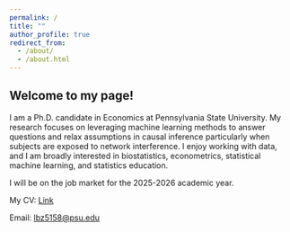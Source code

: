 ```yaml
---
permalink: /
title: ""
author_profile: true
redirect_from: 
  - /about/
  - /about.html
---
```


## Welcome to my page!

I am a Ph.D. candidate in Economics at Pennsylvania State University. My research focuses on leveraging machine learning methods to answer questions and relax assumptions in causal inference particularly when subjects are exposed to network interference. I enjoy working with data, and I am broadly interested in biostatistics, econometrics, statistical machine learning, and statistics education. 

I will be on the job market for the 2025-2026 academic year.

My CV: [Link](https://drive.google.com/file/d/1mu_xTxgMCUJsCIpJP8ia_XYF1nhdt5CE/view?usp=drive_link)

Email: [lbz5158@psu.edu](mailto:lbz5158@psu.edu)

